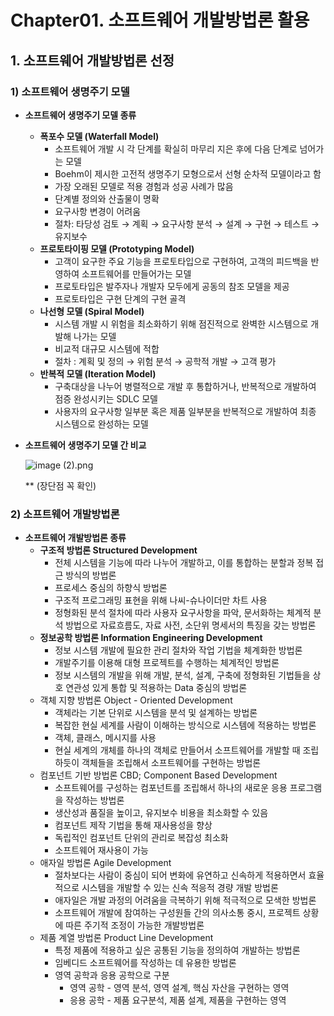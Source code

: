 # Chapter01. 소프트웨어 개발방법론 활용

## 1. 소프트웨어 개발방법론 선정

### 1) 소프트웨어 생명주기 모델

- **소프트웨어 생명주기 모델 종류**
    - **폭포수 모델 (Waterfall Model)**
        - 소프트웨어 개발 시 각 단계를 확실히 마무리 지은 후에 다음 단계로 넘어가는 모델
        - Boehm이 제시한 고전적 생명주기 모형으로서 선형 순차적 모델이라고 함
        - 가장 오래된 모델로 적용 경험과 성공 사례가 많음
        - 단계별 정의와 산출물이 명확
        - 요구사항 변경이 어려움
        - 절차:
          타당성 검토 → 계획 → 요구사항 분석 → 설계 → 구현 → 테스트 → 유지보수
    - **프로토타이핑 모델 (Prototyping Model)**
        - 고객이 요구한 주요 기능을 프로토타입으로 구현하여, 고객의 피드백을 반영하여 소프트웨어를 만들어가는 모델
        - 프로토타입은 발주자나 개발자 모두에게 공동의 참조 모델을 제공
        - 프로토타입은 구현 단계의 구현 골격
    - **나선형 모델 (Spiral Model)**
        - 시스템 개발 시 위험을 최소화하기 위해 점진적으로 완벽한 시스템으로 개발해 나가는 모델
        - 비교적 대규모 시스템에 적합
        - 절차 :
          계획 및 정의 → 위험 분석 → 공학적 개발 → 고객 평가
    - **반복적 모델 (Iteration Model)**
        - 구축대상을 나누어 병렬적으로 개발 후 통합하거나, 반복적으로 개발하여 점증 완성시키는 SDLC 모델
        - 사용자의 요구사항 일부분 혹은 제품 일부분을 반복적으로 개발하여 최종 시스템으로 완성하는 모델

- **소프트웨어 생명주기 모델 간 비교**

  ![image (2).png](https://prod-files-secure.s3.us-west-2.amazonaws.com/c52d3ba8-5d60-4225-b490-d52786f48aed/43baa206-1675-4ecb-8319-ecb1fe3fcb30/image_(2).png)

  ** (장단점 꼭 확인)


### 2) 소프트웨어 개발방법론

- **소프트웨어 개발방법론 종류**
    - **구조적 방법론 Structured Development**
        - 전체 시스템을 기능에 따라 나누어 개발하고, 이를 통합하는 분할과 정복 접근 방식의 방법론
        - 프로세스 중심의 하향식 방법론
        - 구조적 프로그래밍 표현을 위해 나씨-슈나이더만 차트 사용
        - 정형화된 분석 절차에 따라 사용자 요구사항을 파악, 문서화하는 체계적 분석 방법으로 자료흐름도, 자료 사전, 소단위 명세서의 특징을 갖는 방법론
    - **정보공학 방법론 Information Engineering Development**
        - 정보 시스템 개발에 필요한 관리 절차와 작업 기법을 체계화한 방법론
        - 개발주기를 이용해 대형 프로젝트를 수행하는 체계적인 방법론
        - 정보 시스템의 개발을 위해 개발, 분석, 설계, 구축에 정형화된 기법들을 상호 연관성 있게 통합 및 적용하는 Data 중심의 방법론
    - 객체 지향 방법론 Object - Oriented Development
        - 객체라는 기본 단위로 시스템을 분석 및 설계하는 방법론
        - 복잡한 현실 세계를 사람이 이해하는 방식으로 시스템에 적용하는 방법론
        - 객체, 클래스, 메시지를 사용
        - 현실 세계의 개체를 하나의 객체로 만들어서 소프트웨어를 개발할 때 조립하듯이 객체들을 조립해서 소프트웨어를 구현하는 방법론
    - 컴포넌트 기반 방법론 CBD; Component Based Development
        - 소프트웨어를 구성하는 컴포넌트를 조립해서 하나의 새로운 응용 프로그램을 작성하는 방법론
        - 생산성과 품질을 높이고, 유지보수 비용을 최소화할 수 있음
        - 컴포넌트 제작 기법을 통해 재사용성을 향상
        - 독립적인 컴포넌트 단위의 관리로 복잡성 최소화
        - 소프트웨어 재사용이 가능
    - 애자일 방법론 Agile Development
        - 절차보다는 사람이 중심이 되어 변화에 유연하고 신속하게 적용하면서 효율적으로 시스템을 개발할 수 있는 신속 적응적 경량 개발 방법론
        - 애자일은 개발 과정의 어려움을 극복하기 위해 적극적으로 모색한 방법론
        - 소프트웨어 개발에 참여하는 구성원들 간의 의사소통 중시, 프로젝트 상황에 따른 주기적 조정이 가능한 개발방법론
    - 제품 계열 방법론 Product Line Development
        - 특정 제품에 적용하고 싶은 공통된 기능을 정의하여 개발하는 방법론
        - 임베디드 소프트웨어를 작성하는 데 유용한 방법론
        - 영역 공학과 응용 공학으로 구분
            - 영역 공학 - 영역 분석, 영역 설계, 핵심 자산을 구현하는 영역
            - 응용 공학 - 제품 요구분석, 제품 설계, 제품을 구현하는 영역